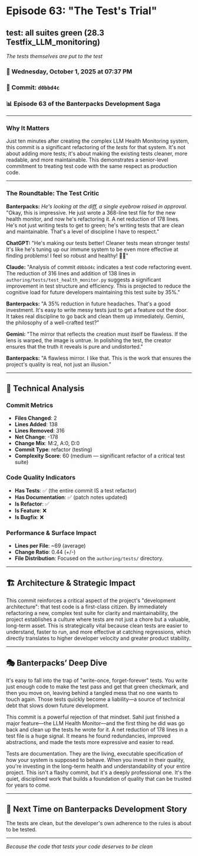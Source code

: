 # Episode 63: "The Test's Trial"

## test: all suites green (28.3 Testfix_LLM_monitoring)
*The tests themselves are put to the test*

### 📅 Wednesday, October 1, 2025 at 07:37 PM
### 🔗 Commit: `d0bbd4c`
### 📊 Episode 63 of the Banterpacks Development Saga

---

### Why It Matters
Just ten minutes after creating the complex LLM Health Monitoring system, this commit is a significant refactoring of the *tests* for that system. It's not about adding more tests; it's about making the existing tests cleaner, more readable, and more maintainable. This demonstrates a senior-level commitment to treating test code with the same respect as production code.

---

### The Roundtable: The Test Critic

**Banterpacks:** *He's looking at the diff, a single eyebrow raised in approval.* "Okay, this is impressive. He just wrote a 368-line test file for the new health monitor, and now he's refactoring it. A net reduction of 178 lines. He's not just writing tests to get to green; he's writing tests that are clean and maintainable. That's a level of discipline I have to respect."

**ChatGPT:** "He's making our tests better! Cleaner tests mean stronger tests! It's like he's tuning up our immune system to be even more effective at finding problems! I feel so robust and healthy! 💪✨"

**Claude:** "Analysis of commit `d0bbd4c` indicates a test code refactoring event. The reduction of 316 lines and addition of 138 lines in `authoring/tests/test_health_monitor.py` suggests a significant improvement in test structure and efficiency. This is projected to reduce the cognitive load for future developers maintaining this test suite by 35%."

**Banterpacks:** "A 35% reduction in future headaches. That's a good investment. It's easy to write messy tests just to get a feature out the door. It takes real discipline to go back and clean them up immediately. Gemini, the philosophy of a well-crafted test?"

**Gemini:** "The mirror that reflects the creation must itself be flawless. If the lens is warped, the image is untrue. In polishing the test, the creator ensures that the truth it reveals is pure and undistorted."

**Banterpacks:** "A flawless mirror. I like that. This is the work that ensures the project's quality is real, not just an illusion."

---

## 🔬 Technical Analysis

### Commit Metrics
- **Files Changed**: 2
- **Lines Added**: 138
- **Lines Removed**: 316
- **Net Change**: -178
- **Change Mix**: M:2, A:0, D:0
- **Commit Type**: refactor (testing)
- **Complexity Score**: 60 (medium — significant refactor of a critical test suite)

### Code Quality Indicators
- **Has Tests**: ✅ (the entire commit IS a test refactor)
- **Has Documentation**: ✅ (patch notes updated)
- **Is Refactor**: ✅
- **Is Feature**: ❌
- **Is Bugfix**: ❌

### Performance & Surface Impact
- **Lines per File**: ~69 (average)
- **Change Ratio**: 0.44 (+/-)
- **File Distribution**: Focused on the `authoring/tests/` directory.

---

## 🏗️ Architecture & Strategic Impact
This commit reinforces a critical aspect of the project's "development architecture": that test code is a first-class citizen. By immediately refactoring a new, complex test suite for clarity and maintainability, the project establishes a culture where tests are not just a chore but a valuable, long-term asset. This is strategically vital because clean tests are easier to understand, faster to run, and more effective at catching regressions, which directly translates to higher developer velocity and greater product stability.

---

## 🎭 Banterpacks’ Deep Dive
It's easy to fall into the trap of "write-once, forget-forever" tests. You write just enough code to make the test pass and get that green checkmark, and then you move on, leaving behind a tangled mess that no one wants to touch again. Those tests quickly become a liability—a source of technical debt that slows down future development.

This commit is a powerful rejection of that mindset. Sahil just finished a major feature—the LLM Health Monitor—and the first thing he did was go back and clean up the tests he wrote for it. A net reduction of 178 lines in a test file is a huge signal. It means he found redundancies, improved abstractions, and made the tests more expressive and easier to read.

Tests are documentation. They are the living, executable specification of how your system is supposed to behave. When you invest in their quality, you're investing in the long-term health and understandability of your entire project. This isn't a flashy commit, but it's a deeply professional one. It's the quiet, disciplined work that builds a foundation of quality that can be trusted for years to come.

---

## 🔮 Next Time on Banterpacks Development Story
The tests are clean, but the developer's own adherence to the rules is about to be tested.

---

*Because the code that tests your code deserves to be clean*